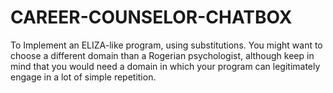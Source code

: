 # CAREER-COUNSELOR-CHATBOX
To Implement an ELIZA-like program, using substitutions. You might want to choose a different domain than a Rogerian psychologist, although keep in mind that you would need a domain in which your program can legitimately engage in a lot of simple repetition.
